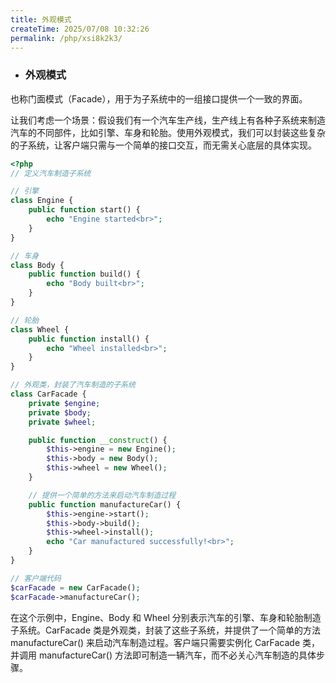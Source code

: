```yaml
---
title: 外观模式
createTime: 2025/07/08 10:32:26
permalink: /php/xsi8k2k3/
---
```

* ### 外观模式

也称门面模式（Facade），用于为子系统中的一组接口提供一个一致的界面。

让我们考虑一个场景：假设我们有一个汽车生产线，生产线上有各种子系统来制造汽车的不同部件，比如引擎、车身和轮胎。使用外观模式，我们可以封装这些复杂的子系统，让客户端只需与一个简单的接口交互，而无需关心底层的具体实现。

```php
<?php
// 定义汽车制造子系统

// 引擎
class Engine {
    public function start() {
        echo "Engine started<br>";
    }
}

// 车身
class Body {
    public function build() {
        echo "Body built<br>";
    }
}

// 轮胎
class Wheel {
    public function install() {
        echo "Wheel installed<br>";
    }
}

// 外观类，封装了汽车制造的子系统
class CarFacade {
    private $engine;
    private $body;
    private $wheel;

    public function __construct() {
        $this->engine = new Engine();
        $this->body = new Body();
        $this->wheel = new Wheel();
    }

    // 提供一个简单的方法来启动汽车制造过程
    public function manufactureCar() {
        $this->engine->start();
        $this->body->build();
        $this->wheel->install();
        echo "Car manufactured successfully!<br>";
    }
}

// 客户端代码
$carFacade = new CarFacade();
$carFacade->manufactureCar();

```

在这个示例中，Engine、Body 和 Wheel 分别表示汽车的引擎、车身和轮胎制造子系统。CarFacade 类是外观类，封装了这些子系统，并提供了一个简单的方法 manufactureCar() 来启动汽车制造过程。客户端只需要实例化 CarFacade 类，并调用 manufactureCar() 方法即可制造一辆汽车，而不必关心汽车制造的具体步骤。
